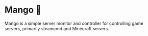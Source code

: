 # Mango 🥭

Mango is a simple server monitor and controller for controlling game servers, primarily steamcmd and Minecraft servers.

